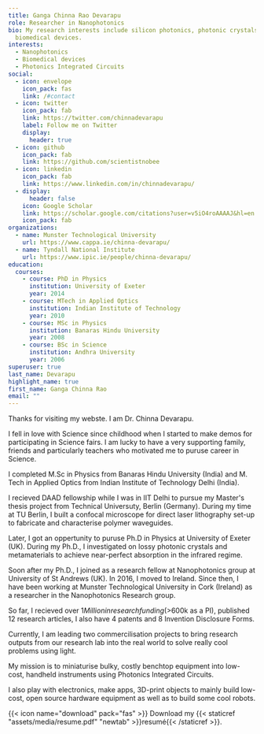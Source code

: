 ```yaml
---
title: Ganga Chinna Rao Devarapu
role: Researcher in Nanophotonics
bio: My research interests include silicon photonics, photonic crystals and
  biomedical devices.
interests:
  - Nanophotonics
  - Biomedical devices
  - Photonics Integrated Circuits
social:
  - icon: envelope
    icon_pack: fas
    link: /#contact
  - icon: twitter
    icon_pack: fab
    link: https://twitter.com/chinnadevarapu
    label: Follow me on Twitter
    display:
      header: true
  - icon: github
    icon_pack: fab
    link: https://github.com/scientistnobee
  - icon: linkedin
    icon_pack: fab
    link: https://www.linkedin.com/in/chinnadevarapu/
  - display:
      header: false
    icon: Google Scholar
    link: https://scholar.google.com/citations?user=v5iO4roAAAAJ&hl=en
    icon_pack: fab
organizations:
  - name: Munster Technological University
    url: https://www.cappa.ie/chinna-devarapu/
  - name: Tyndall National Institute
    url: https://www.ipic.ie/people/chinna-devarapu/
education:
  courses:
    - course: PhD in Physics
      institution: University of Exeter
      year: 2014
    - course: MTech in Applied Optics
      institution: Indian Institute of Technology
      year: 2010
    - course: MSc in Physics
      institution: Banaras Hindu University
      year: 2008
    - course: BSc in Science
      institution: Andhra University
      year: 2006
superuser: true
last_name: Devarapu
highlight_name: true
first_name: Ganga Chinna Rao
email: ""
---
```

Thanks for visiting my webste. I am Dr. Chinna Devarapu.

I fell in love with Science since childhood when I started to make demos for participating in Science fairs. I am lucky to have a very supporting family, friends and particularly teachers who motivated me to puruse career in Science. 

I completed M.Sc in Physics from Banaras Hindu University (India) and M. Tech in Applied Optics from Indian Institute of Technology Delhi (India).

I recieved DAAD fellowship while I was in IIT Delhi to pursue my Master's thesis project from Technical Universuty, Berlin (Germany). During my time at TU Berlin,  I built a confocal microscope for direct laser lithography set-up to fabricate and characterise polymer waveguides.

Later, I got an oppertunity to puruse Ph.D in Physics at University of Exeter (UK). During my Ph.D., I investigated on lossy photonic crystals and metamaterials to achieve near-perfect absorption in the infrared regime. 

Soon after my Ph.D., I joined as a research fellow at Nanophotonics group at University of St Andrews (UK). In 2016, I moved to Ireland. Since then, I have been working at Munster Technological University in Cork (Ireland) as a researcher in the Nanophotonics Research group. 

So far, I recieved over $1 Million in research funding (>$600k as a PI), published 12 research articles, I also have 4 patents and 8 Invention Disclosure Forms. 

Currently, I am leading two commercilisation projects to bring research outputs from our research lab into the real world to solve really cool problems using light. 

My mission is to miniaturise bulky, costly benchtop equipment into low-cost, handheld instruments using Photonics Integrated Circuits. 

I also play with electronics, make apps, 3D-print objects to mainly build low-cost, open source hardware equipment as well as to build some cool robots.
  
{{< icon name="download" pack="fas" >}} Download my {{< staticref "assets/media/resume.pdf" "newtab" >}}resumé{{< /staticref >}}.
